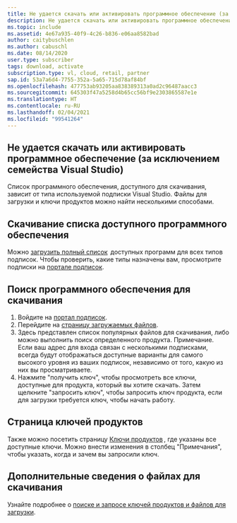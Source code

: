 ```yaml
---
title: Не удается скачать или активировать программное обеспечение (за исключением семейства Visual Studio)
description: Не удается скачать или активировать программное обеспечение (за исключением семейства Visual Studio), которое входит в мою подписку Visual Studio.
ms.topic: include
ms.assetid: 4e67a935-40f9-4c26-b836-e06aa8582bad
author: caitybuschlen
ms.author: cabuschl
ms.date: 08/14/2020
user.type: subscriber
tags: download, activate
subscription.type: vl, cloud, retail, partner
sap.id: 53a7a6d4-7755-352a-5a65-715d78af84bf
ms.openlocfilehash: 477753ab93205aa838389313a0ad2c96487aacc3
ms.sourcegitcommit: 645303f47a5258d4b65cc56bf9e2303865587e1e
ms.translationtype: HT
ms.contentlocale: ru-RU
ms.lasthandoff: 02/04/2021
ms.locfileid: "99541264"
---
```

## <a name="im-unable-to-download-or-activate-software-excluding-visual-studio-family"></a>Не удается скачать или активировать программное обеспечение (за исключением семейства Visual Studio)

Список программного обеспечения, доступного для скачивания, зависит от типа используемой подписки Visual Studio. Файлы для загрузки и ключи продуктов можно найти несколькими способами.  

## <a name="download-a-list-of-available-software"></a>Скачивание списка доступного программного обеспечения 
Можно [загрузить полный список](https://download.microsoft.com/download/1/5/4/15454442-CF17-47B9-A65D-DF84EF88511B/Visual_Studio_by_Subscription_Level.xlsx)  доступных программ для всех типов подписок. Чтобы проверить, какие типы назначены вам, просмотрите подписки на [портале подписок](https://my.visualstudio.com/subscriptions).  

## <a name="how-to-find-software-downloads"></a>Поиск программного обеспечения для скачивания 
1. Войдите на [портал подписок](https://my.visualstudio.com/benefits).  
1. Перейдите на [страницу загружаемых файлов](https://my.visualstudio.com/downloads/featured).  
1. Здесь представлен список популярных файлов для скачивания, либо можно выполнить поиск определенного продукта. Примечание. Если ваш адрес для входа связан с несколькими подписками, всегда будут отображаться доступные варианты для самого высокого уровня из ваших подписок, независимо от того, какую из них вы просматриваете.  
4. Нажмите "получить ключ", чтобы просмотреть все ключи, доступные для продукта, который вы хотите скачать. Затем щелкните "запросить ключ", чтобы запросить ключ продукта, если для загрузки требуется ключ, чтобы начать работу. 

## <a name="product-keys-page"></a>Страница ключей продуктов 
Также можно посетить страницу [Ключи продуктов](https://my.visualstudio.com/productkeys) , где указаны все доступные ключи. Можно внести изменения в столбец "Примечания", чтобы указать, когда и зачем вы запросили ключ. 

## <a name="more-information-about-downloads"></a>Дополнительные сведения о файлах для скачивания 
Узнайте подробнее о [поиске и запросе ключей продуктов и файлов для загрузки](https://docs.microsoft.com/visualstudio/subscriptions/find-keys).  